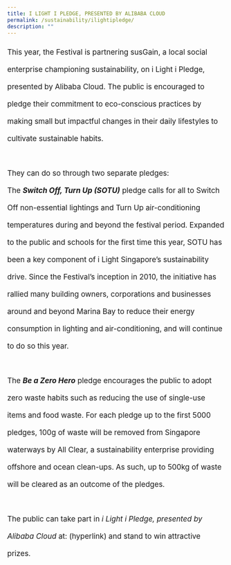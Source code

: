 ```yaml
---
title: I LIGHT I PLEDGE, PRESENTED BY ALIBABA CLOUD
permalink: /sustainability/ilightipledge/
description: ""
---
```

<p style="font-size:17px; line-height:40px">This year, the Festival is partnering susGain, a local social enterprise championing sustainability, on i Light i Pledge, presented by Alibaba Cloud. The public is encouraged to pledge their commitment to eco-conscious practices by making small but impactful changes in their daily lifestyles to cultivate sustainable habits.
<br><br>
They can do so through two separate pledges:
<br>
	The <b><i>Switch Off, Turn Up (SOTU)</i></b> pledge calls for all to Switch Off non-essential lightings and Turn Up air-conditioning temperatures during and beyond the festival period. Expanded to the public and schools for the first time this year, SOTU has been a key component of i Light Singapore’s sustainability drive. Since the Festival’s inception in 2010, the initiative has rallied many building owners, corporations and businesses around and beyond Marina Bay to reduce their energy consumption in lighting and air-conditioning, and will continue to do so this year.
<br><br>
The <b><i>Be a Zero Hero</i></b> pledge encourages the public to adopt zero waste habits such as reducing the use of single-use items and food waste. For each pledge up to the first 5000 pledges, 100g of waste will be removed from Singapore waterways by All Clear, a sustainability enterprise providing offshore and ocean clean-ups. As such, up to 500kg of waste will be cleared as an outcome of the pledges.
<br><br>
	The public can take part in <i>i Light i Pledge, presented by Alibaba Cloud</i> at: (hyperlink) and stand to win attractive prizes.</p>